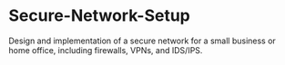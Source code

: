 # Secure-Network-Setup
Design and implementation of a secure network for a small business or home office, including firewalls, VPNs, and IDS/IPS.
